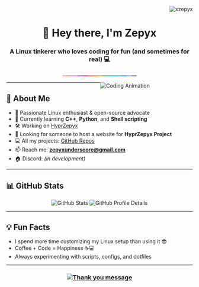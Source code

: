 <p align="right">
  <img src="https://komarev.com/ghpvc/?username=xzepyx&label=Profile%20views&color=0e75b6&size=24&style=flat" alt="xzepyx" />
</p>

<h1 align="center">👋 Hey there, I'm Zepyx</h1>
<h3 align="center">A Linux tinkerer who loves coding for fun (and sometimes for real) 💻</h3>

<p align="center">
  <img src="https://raw.githubusercontent.com/JaKooLit/Hyprland-Dots/main/assets/latte.png" width="200" />
</p>

<img align="right" width="250" src="https://user-images.githubusercontent.com/74038190/212750999-42ff8a64-dad8-4772-9648-849968543991.gif" alt="Coding Animation">

---

## 🚀 About Me

- 🔭 Passionate Linux enthusiast & open-source advocate  
- 🌱 Currently learning **C++**, **Python**, and **Shell scripting**  
- 🛠️ Working on [HyprZepyx](https://github.com/xzepyx/HyprZepyx)  
- 🤝 Looking for someone to host a website for **HyprZepyx Project** 
- 💻 All my projects: [GitHub Repos](https://github.com/xzepyx?tab=repositories)  
- 📫 Reach me: **zepyxunderscore@gmail.com**  
- 🏠 Discord: *(in development)*  

---

## 📊 GitHub Stats

<p align="center">
  <img src="http://github-profile-summary-cards.vercel.app/api/cards/stats?username=xzepyx&theme=tokyonight" alt="GitHub Stats" />
  <img src="http://github-profile-summary-cards.vercel.app/api/cards/profile-details?username=xzepyx&theme=tokyonight" alt="GitHub Profile Details" />
</p>

---

## 💡 Fun Facts

- I spend more time customizing my Linux setup than using it 😎  
- Coffee + Code = Happiness ☕💻  
- Always experimenting with scripts, configs, and dotfiles  

---

<h3 align="center">
  <a href="https://git.io/typing-svg">
    <img src="https://readme-typing-svg.herokuapp.com?font=Fantasque+Sans+Mono&weight=700&size=28&pause=1000&color=0e75b6&center=true&width=600&lines=Thanks+for+dropping+by!+%F0%9F%91%8D;Keep+coding,+keep+learning!" alt="Thank you message" />
  </a>
</h3>
